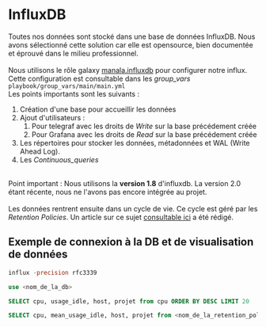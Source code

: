 # InfluxDB 

Toutes nos données sont stocké dans une base de données InfluxDB. Nous avons sélectionné cette solution car elle est opensource, bien documentée et éprouvé dans le milieu professionnel. \
\
Nous utilisons le rôle galaxy [manala.influxdb](https://github.com/manala/ansible-role-influxdb) pour configurer notre influx. Cette configuration est consultable dans les _group\_vars_ `playbook/group_vars/main/main.yml` \
Les points importants sont les suivants : 
1. Création d'une base pour accueillir les données
2. Ajout d'utilisateurs :
   1.  Pour telegraf avec les droits de _Write_ sur la base précédement créée
   2.  Pour Grafana avec les droits de _Read_ sur la base précédement créée
3. Les répertoires pour stocker les données, métadonnées et WAL (Write Ahead Log). 
4. Les _Continuous\_queries_ 

\
Point important : Nous utilisons la **version 1.8** d'influxdb. La version 2.0 étant récente, nous ne l'avons pas encore intégrée au projet.  
\
Les données rentrent ensuite dans un cycle de vie. Ce cycle est géré par les _Retention Policies_. Un article sur ce sujet [consultable ici](https://github.com/Ynov-Monitoring/deployment/wiki/Retention-de-donn%C3%A9es) a été rédigé.  

## Exemple de connexion à la DB et de visualisation de données

```sql
influx -precision rfc3339

use <nom_de_la_db>

SELECT cpu, usage_idle, host, projet from cpu ORDER BY DESC LIMIT 20

SELECT cpu, mean_usage_idle, host, projet from <nom_de_la_retention_policy>.cpu ORDER BY DESC LIMIT 20
```